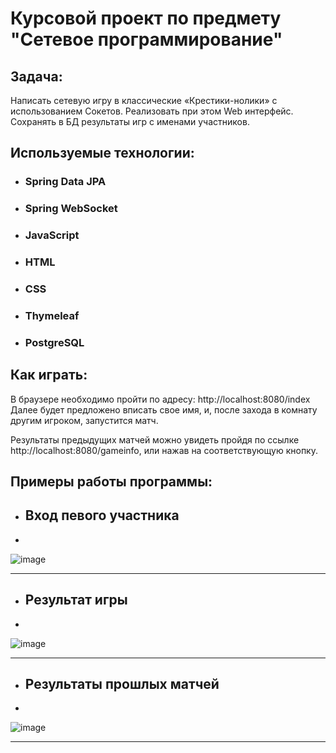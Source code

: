 # Курсовой проект по предмету "Сетевое программирование"

## Задача:
Написать сетевую игру в классические «Крестики-нолики» с использованием Сокетов. 
Реализовать при этом Web интерфейс. Сохранять в БД результаты игр с именами 
участников. 

## Используемые технологии:
* ### Spring Data JPA
* ### Spring WebSocket
* ### JavaScript
* ### HTML
* ### CSS
* ### Thymeleaf
* ### PostgreSQL

## Как играть:
В браузере необходимо пройти по адресу:
http://localhost:8080/index
Далее будет предложено вписать свое имя, и, после захода в комнату другим игроком, запустится матч.

Результаты предыдущих матчей можно увидеть пройдя по ссылке http://localhost:8080/gameinfo, или нажав на соответствующую кнопку.

## Примеры работы программы:

* ## Вход певого участника
* 
![image](https://github.com/18cerf/course_poject_8/assets/99914331/56552a06-a7b0-4a24-9cce-decd002f2777)

---

* ## Результат игры
* 
![image](https://github.com/18cerf/course_poject_8/assets/99914331/0009bb28-ee9c-4c2d-91af-6a6dbe077130)

---


* ## Результаты прошлых матчей
* 
![image](https://github.com/18cerf/course_poject_8/assets/99914331/827f415e-5827-4bff-9106-5afa24bf08fe)

---


